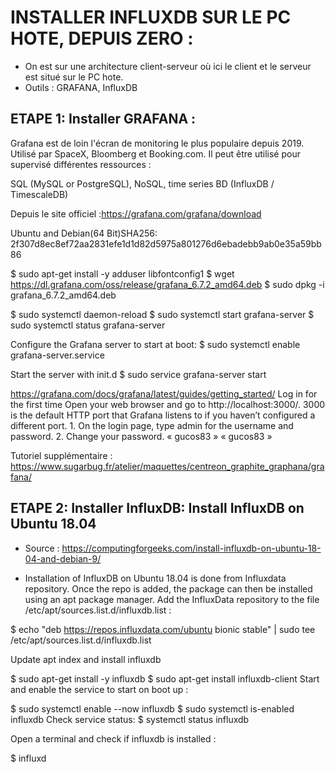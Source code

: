 # INSTALLER INFLUXDB SUR LE PC HOTE, DEPUIS ZERO :


* On est sur une architecture client-serveur où ici le client et le serveur est situé sur le PC hote.
* Outils : GRAFANA, InfluxDB



## ETAPE 1: Installer GRAFANA :

Grafana est de loin l'écran de monitoring le plus populaire depuis 2019.
Utilisé par SpaceX, Bloomberg et Booking.com.
Il peut être utilisé pour supervisé différentes ressources :

SQL (MySQL or PostgreSQL), NoSQL, time series BD (InfluxDB / TimescaleDB)

Depuis le site officiel :https://grafana.com/grafana/download 

Ubuntu and Debian(64 Bit)SHA256: 2f307d8ec8ef72aa2831efe1d1d82d5975a801276d6ebadebb9ab0e35a59bb86 

 
$ sudo apt-get install -y adduser libfontconfig1
$ wget https://dl.grafana.com/oss/release/grafana_6.7.2_amd64.deb
$ sudo dpkg -i grafana_6.7.2_amd64.deb



$ sudo systemctl daemon-reload
$ sudo systemctl start grafana-server
$ sudo systemctl status grafana-server

Configure the Grafana server to start at boot:
$ sudo systemctl enable grafana-server.service

Start the server with init.d
$ sudo service grafana-server start



https://grafana.com/docs/grafana/latest/guides/getting_started/
Log in for the first time
Open your web browser and go to http://localhost:3000/. 3000 is the default HTTP port that Grafana listens to if you haven’t configured a different port. 
    1. On the login page, type admin for the username and password. 
    2. Change your password.  « gucos83 » « gucos83 »

Tutoriel supplémentaire :
https://www.sugarbug.fr/atelier/maquettes/centreon_graphite_graphana/grafana/


## ETAPE 2: Installer InfluxDB: Install InfluxDB on Ubuntu 18.04

* Source : https://computingforgeeks.com/install-influxdb-on-ubuntu-18-04-and-debian-9/

* Installation of InfluxDB on Ubuntu 18.04 is done from Influxdata repository. Once the repo is added, the package can then be installed using an apt package manager. Add the InfluxData repository to the file  /etc/apt/sources.list.d/influxdb.list : 

$ echo "deb https://repos.influxdata.com/ubuntu bionic stable" | sudo tee /etc/apt/sources.list.d/influxdb.list


Update apt index and install influxdb 

$ sudo apt-get install -y influxdb
$ sudo apt-get install influxdb-client
Start and enable the service to start on boot up : 

$ sudo systemctl enable --now influxdb
$ sudo systemctl is-enabled influxdb
Check service status:
$ systemctl status influxdb

Open a terminal and check if influxdb is installed :

$ influxd


